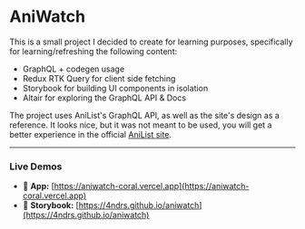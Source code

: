 # AniWatch

This is a small project I decided to create for learning purposes, specifically for learning/refreshing the following content:

- GraphQL + codegen usage
- Redux RTK Query for client side fetching
- Storybook for building UI components in isolation
- Altair for exploring the GraphQL API & Docs

The project uses AniList's GraphQL API, as well as the site's design as a reference. It looks nice, but it was not meant to be used, you will get a better experience in the official [AniList site](https://anilist.co/search/anime?sort=SCORE_DESC).

---

### Live Demos

- 🔗 **App:** [https://aniwatch-coral.vercel.app](https://aniwatch-coral.vercel.app)
- 🧱 **Storybook:** [https://4ndrs.github.io/aniwatch](https://4ndrs.github.io/aniwatch)
